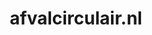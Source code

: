 ---
layout: post
title:  "afvalcirculair.nl"
internal_url:  "/dutchgov/afvalcirculair.nl.html"
categories: dutchgov
---